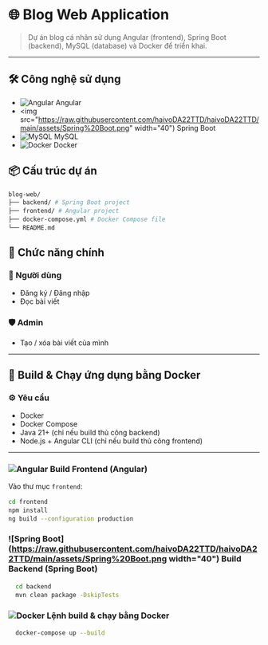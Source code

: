 # 🌐 Blog Web Application

> Dự án blog cá nhân sử dụng Angular (frontend), Spring Boot (backend), MySQL (database) và Docker để triển khai.

---

## 🛠️ Công nghệ sử dụng

- <img src="https://angular.io/assets/images/logos/angular/angular.svg" width="40" alt="Angular" /> Angular  
- <img src="https://raw.githubusercontent.com/haivoDA22TTD/haivoDA22TTD/main/assets/Spring%20Boot.png" width="40") Spring Boot
- <img src="https://www.mysql.com/common/logos/logo-mysql-170x115.png" width="40" alt="MySQL" /> MySQL  
- <img src="https://www.docker.com/wp-content/uploads/2022/03/Moby-logo.png" width="40" alt="Docker" /> Docker


## 📦 Cấu trúc dự án
```bash
blog-web/
├── backend/ # Spring Boot project
├── frontend/ # Angular project
├── docker-compose.yml # Docker Compose file
└── README.md
```
## 🧩 Chức năng chính

### 👤 Người dùng
- Đăng ký / Đăng nhập
- Đọc bài viết


### 🛡️ Admin
- Tạo / xóa bài viết của mình

---


## 🚀 Build & Chạy ứng dụng bằng Docker

### ⚙️ Yêu cầu

- Docker
- Docker Compose
- Java 21+ (chỉ nếu build thủ công backend)
- Node.js + Angular CLI (chỉ nếu build thủ công frontend)

---

### <img src="https://angular.io/assets/images/logos/angular/angular.svg" width="40" alt="Angular" /> Build Frontend (Angular)

Vào thư mục `frontend`:

```bash
cd frontend
npm install
ng build --configuration production
```

### ![Spring Boot](https://raw.githubusercontent.com/haivoDA22TTD/haivoDA22TTD/main/assets/Spring%20Boot.png width="40") Build Backend (Spring Boot)

```bash
  cd backend
  mvn clean package -DskipTests
```
### <img src="https://www.docker.com/wp-content/uploads/2022/03/Moby-logo.png" width="40" alt="Docker" /> Lệnh build & chạy bằng Docker

```bash
  docker-compose up --build
```

